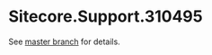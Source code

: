# Sitecore.Support.310495

See [master branch](https://github.com/sitecoresupport/Sitecore.Support.310495) for details.